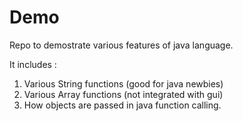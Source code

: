Demo
====
Repo to demostrate various features of java language.

It includes :

1. Various String functions (good for java newbies)
2. Various Array functions (not integrated with gui)
3. How objects are passed in java function calling.


